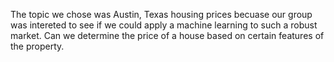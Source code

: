 The topic we chose was Austin, Texas housing prices becuase our group was intereted to see if we could apply a machine learning to such a robust market. 
Can we determine the price of a house based on certain features of the property.
